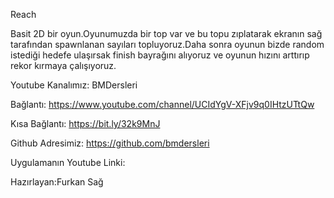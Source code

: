 Reach


Basit 2D bir oyun.Oyunumuzda bir top var ve bu topu zıplatarak ekranın sağ tarafından spawnlanan sayıları topluyoruz.Daha sonra oyunun bizde random istediği hedefe ulaşırsak finish bayrağını alıyoruz ve oyunun hızını arttırıp rekor kırmaya çalışıyoruz.

Youtube Kanalımız: BMDersleri

Bağlantı: https://www.youtube.com/channel/UCIdYgV-XFjv9q0IHtzUTtQw

Kısa Bağlantı: https://bit.ly/32k9MnJ

Github Adresimiz: https://github.com/bmdersleri

Uygulamanın Youtube Linki: 

Hazırlayan:Furkan Sağ



